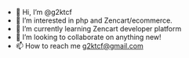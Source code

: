 - 👋 Hi, I’m @g2ktcf
- 👀 I’m interested in php and Zencart/ecommerce.
- 🌱 I’m currently learning Zencart developer platform
- 💞️ I’m looking to collaborate on anything new!
- 📫 How to reach me g2ktcf@gmail.com

<!---
g2ktcf/g2ktcf is a ✨ special ✨ repository because its `README.md` (this file) appears on your GitHub profile.
You can click the Preview link to take a look at your changes.
--->
